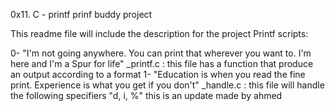 0x11. C - printf
prinf buddy project

This readme file will include the description for the project Printf scripts:

0- "I'm not going anywhere. You can print that wherever you want to. I'm here and I'm a Spur for life"
	_printf.c : this file has a function that produce an output according to a format
1- "Education is when you read the fine print. Experience is what you get if you don't"
	_handle.c : this file will handle the following specifiers "d, i, %"
this is an update made by ahmed
